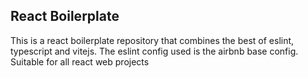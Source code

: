 ## React Boilerplate
This is a react boilerplate repository that combines the best of eslint, typescript and vitejs. The eslint config used is the airbnb base config. Suitable for all react web projects